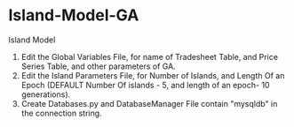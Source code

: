 # Island-Model-GA
Island Model

1. Edit the Global Variables File, for name of Tradesheet Table, and Price Series Table, and other parameters of GA.
2. Edit the Island Parameters File, for Number of Islands, and Length Of an Epoch (DEFAULT Number Of islands - 5, and 
length of an epoch- 10 generations).
3. Create Databases.py and DatabaseManager File contain "mysqldb" in the connection string.

